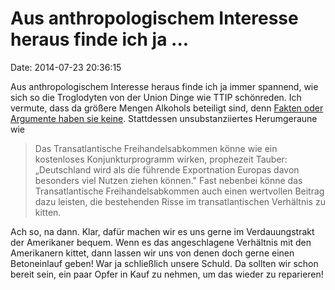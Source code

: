 Aus anthropologischem Interesse heraus finde ich ja \...
========================================================

Date: 2014-07-23 20:36:15

Aus anthropologischem Interesse heraus finde ich ja immer spannend, wie
sich so die Troglodyten von der Union Dinge wie TTIP schönreden. Ich
vermute, dass da größere Mengen Alkohols beteiligt sind, denn [Fakten
oder Argumente haben sie
keine](http://www.cdu.de/artikel/peter-tauber-ttip-ist-gut-fuer-uns-deutschland).
Stattdessen unsubstanziiertes Herumgeraune wie

> Das Transatlantische Freihandelsabkommen könne wie ein kostenloses
> Konjunkturprogramm wirken, prophezeit Tauber: „Deutschland wird als
> die führende Exportnation Europas davon besonders viel Nutzen ziehen
> können." Fast nebenbei könne das Transatlantische Freihandelsabkommen
> auch einen wertvollen Beitrag dazu leisten, die bestehenden Risse im
> transatlantischen Verhältnis zu kitten.

Ach so, na dann. Klar, dafür machen wir es uns gerne im Verdauungstrakt
der Amerikaner bequem. Wenn es das angeschlagene Verhältnis mit den
Amerikanern kittet, dann lassen wir uns von denen doch gerne einen
Betoneinlauf geben! War ja schließlich unsere Schuld. Da sollten wir
schon bereit sein, ein paar Opfer in Kauf zu nehmen, um das wieder zu
reparieren!
